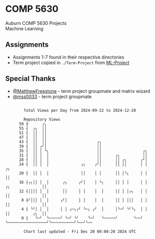 # COMP 5630
Auburn COMP 5630 Projects  
Machine Learning

## Assignments
- Assignments 1-7 found in their respective directories
- Term project copied in `./Term-Project` from [ML-Project](https://github.com/wumphlett/ML-Project)

## Special Thanks
- [@MatthewFreestone](https://github.com/MatthewFreestone) - term project groupmate and matrix wizard
- [@mss0033](https://github.com/mss0033) - term project groupmate

```

        Total Views per Day from 2024-09-22 to 2024-12-20

        Repository Views
      59 ┼      ╭╮
      55 ┤  ╭╮  ││
      51 ┤  ││  ││
      47 ┤  ││  ││
      43 ┤  ││  ││                      ╭╮
      39 ┤  ││ ╭╯│                      ││
      35 ┤  ││ │ ╰╮                     ││                  ╭╮
      31 ┤  ││ │  │                     ││      ╭╮          ││
      28 ┤  ││ │  │                     ││      ││ ╭╮      ╭╯│
      24 ┤  ││ │  │              ╭╮    ╭╯│      ││ ││      │ │                                 ╭╮
      20 ┤  ││ │  │              ││    │ │      ││ │╰╮     │ │                                 ││
      16 ┤╭╮││ │  │      ╭╮     ╭╯│    │ ╰╮     ││ │ │     │ │                 ╭╮              ││
      12 ┤││││ │  │      ││     │ │    │  │     ││ │ │╭╮   │ │                 ││              ││
       8 ┼╯│││ │  │     ╭╯│     │ │    │  │     ││ │ │││   │ │                 ││              ││
       4 ┤ ╰╯│ │  │     │ │ ╭─╮╭╯ ╰─╮ ╭╯  │     │╰─╯ ╰╯╰╮  │ │                 ││          ╭╮  ││
       0 ┤   ╰─╯  ╰─────╯ ╰─╯ ╰╯    ╰─╯   ╰─────╯       ╰──╯ ╰─────────────────╯╰──────────╯╰──╯╰──

        Chart last updated - Fri Dec 20 00:00:20 2024 UTC
        
```

